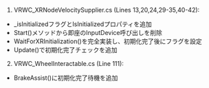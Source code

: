 1. VRWC_XRNodeVelocitySupplier.cs (Lines 13,20,24,29-35,40-42):
 - _isInitializedフラグとIsInitializedプロパティを追加
 - Start()メソッドから即座のInputDevice呼び出しを削除
 - WaitForXRInitialization()を完全実装し、初期化完了後にフラグを設定
 - Update()で初期化完了チェックを追加
2. VRWC_WheelInteractable.cs (Line 111):
 - BrakeAssist()に初期化完了待機を追加